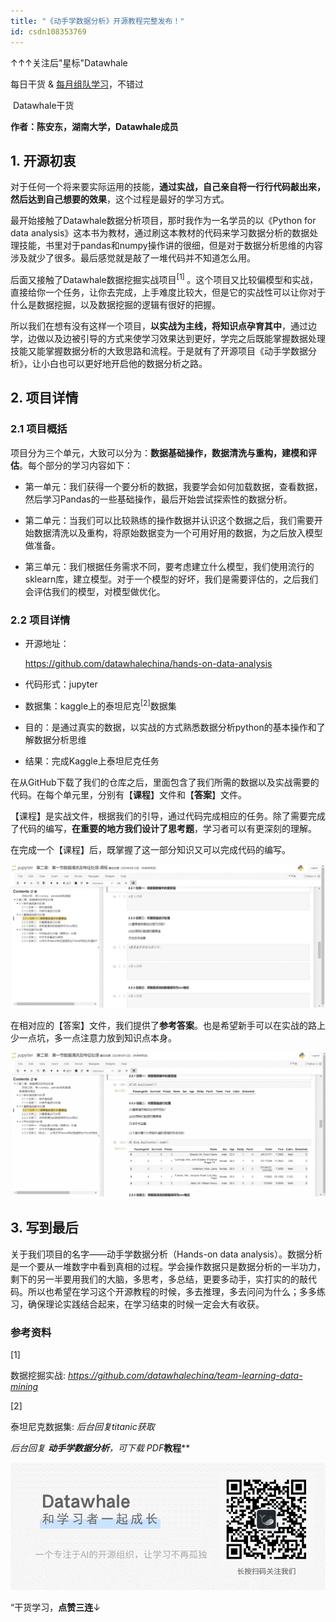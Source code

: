 ```yaml
---
title: "《动手学数据分析》开源教程完整发布！"
id: csdn108353769
---
```


↑↑↑关注后"星标"Datawhale

每日干货 & [每月组队学习](https://mp.weixin.qq.com/mp/appmsgalbum?__biz=MzIyNjM2MzQyNg%3D%3D&action=getalbum&album_id=1338040906536108033#wechat_redirect)，不错过

 Datawhale干货 

**作者：陈安东，湖南大学，Datawhale成员**

## 1\. 开源初衷

对于任何一个将来要实际运用的技能，**通过实战，自己亲自将一行行代码敲出来，然后达到自己想要的效果**，这个过程是最好的学习方式。

最开始接触了Datawhale数据分析项目，那时我作为一名学员的以《Python for data analysis》这本书为教材，通过刷这本教材的代码来学习数据分析的数据处理技能，书里对于pandas和numpy操作讲的很细，但是对于数据分析思维的内容涉及就少了很多。最后感觉就是敲了一堆代码并不知道怎么用。

后面又接触了Datawhale数据挖掘实战项目<sup>[1] </sup>。这个项目又比较偏模型和实战，直接给你一个任务，让你去完成，上手难度比较大，但是它的实战性可以让你对于什么是数据挖掘，以及数据挖掘的逻辑有很好的把握。

所以我们在想有没有这样一个项目，**以实战为主线，将知识点孕育其中**，通过边学，边做以及边被引导的方式来使学习效果达到更好，学完之后既能掌握数据处理技能又能掌握数据分析的大致思路和流程。于是就有了开源项目《动手学数据分析》，让小白也可以更好地开启他的数据分析之路。

## 2\. 项目详情

### 2.1 项目概括

项目分为三个单元，大致可以分为：**数据基础操作，数据清洗与重构，建模和评估**。每个部分的学习内容如下：

*   第一单元：我们获得一个要分析的数据，我要学会如何加载数据，查看数据，然后学习Pandas的一些基础操作，最后开始尝试探索性的数据分析。

*   第二单元：当我们可以比较熟练的操作数据并认识这个数据之后，我们需要开始数据清洗以及重构，将原始数据变为一个可用好用的数据，为之后放入模型做准备。

*   第三单元：我们根据任务需求不同，要考虑建立什么模型，我们使用流行的sklearn库，建立模型。对于一个模型的好坏，我们是需要评估的，之后我们会评估我们的模型，对模型做优化。

### 2.2 项目详情

*   开源地址：

    https://github.com/datawhalechina/hands-on-data-analysis

*   代码形式：jupyter

*   数据集：kaggle上的泰坦尼克<sup>[2]</sup>数据集

*   目的：是通过真实的数据，以实战的方式熟悉数据分析python的基本操作和了解数据分析思维

*   结果：完成Kaggle上泰坦尼克任务

在从GitHub下载了我们的仓库之后，里面包含了我们所需的数据以及实战需要的代码。在每个单元里，分别有【**课程**】文件和【**答案**】文件。

【课程】是实战文件，根据我们的引导，通过代码完成相应的任务。除了需要完成了代码的编写，**在重要的地方我们设计了思考题**，学习者可以有更深刻的理解。

在完成一个【课程】后，既掌握了这一部分知识又可以完成代码的编写。

![](../img/dd8b914bfa44ebd1baf38f73ab5dce98.png)

在相对应的【答案】文件，我们提供了**参考答案**。也是希望新手可以在实战的路上少一点坑，多一点注意力放到知识点本身。

![](../img/c6c1037f6b10570a090285ea228f1103.png)

## 3\. 写到最后

关于我们项目的名字——动手学数据分析（Hands-on data analysis）。数据分析是一个要从一堆数字中看到真相的过程。学会操作数据只是数据分析的一半功力，剩下的另一半要用我们的大脑，多思考，多总结，更要多动手，实打实的的敲代码。所以也希望在学习这个开源教程的时候，多去推理，多去问问为什么；多多练习，确保理论实践结合起来，在学习结束的时候一定会大有收获。

### 参考资料

[1]

数据挖掘实战: *https://github.com/datawhalechina/team-learning-data-mining*

[2]

泰坦尼克数据集: *后台回复titanic获取*

*后台回复 ****动手学数据分析****，可下载 PDF***教程****

![](../img/ac1260bd6d55ebcd4401293b8b1ef5ff.png)

“干货学习，**点****赞****三连**↓